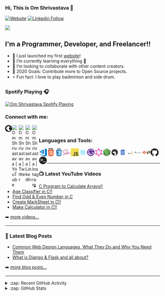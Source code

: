 
### Hi, This is Om Shrivastava 👋

[![Website](https://img.shields.io/website?label=omshrivastava.me&style=for-the-badge&url=https%3A%2F%2Fomshrivastava.me)](https://omshrivastava.me/)
[![Linkedin Follow](https://img.shields.io/linkedin/follow/omshrivastava?color=1DA1F2&logo=linkedin&style=for-the-badge)](https://www.linkedin.com/in/omshrivastava/)

<img src="https://camo.githubusercontent.com/7cbec0b7f9ad155d851c867c202ff1454ab2649e/68747470733a2f2f6d656469612e67697068792e636f6d2f6d656469612f5a56696b377042747539644e532f67697068792e676966"/>

## I'm a Programmer, Developer, and Freelancer!!

- 🔭 I just launched my first [website]!
- 🌱 I’m currently learning everything 🤣
- 👯 I’m looking to collaborate with other content creators.
- 🥅 2020 Goals: Contribute more to Open Source projects.
- ⚡ Fun fact: I love to play badminton and side drum.

### Spotify Playing 🎧

[<img src="https://now-playing-codestackr.vercel.app/api/spotify-playing" alt="Om Shrivastava Spotify Playing" width="350" autoplay />](https://open.spotify.com/track/0RGp4KA9wvndxqPIWoKwnD)


### Connect with me:

[<img align="left" alt="Om Shrivastava | Website" width="22px" src="https://raw.githubusercontent.com/iconic/open-iconic/master/svg/globe.svg" />][website]
[<img align="left" alt="Om Shrivastava | YouTube" width="22px" src="https://cdn.jsdelivr.net/npm/simple-icons@v3/icons/youtube.svg" />][youtube]
[<img align="left" alt="Om Shrivastava | Twitter" width="22px" src="https://cdn.jsdelivr.net/npm/simple-icons@v3/icons/twitter.svg" />][twitter]
[<img align="left" alt="Om Shrivastava | LinkedIn" width="22px" src="https://cdn.jsdelivr.net/npm/simple-icons@v3/icons/linkedin.svg" />][linkedin]
[<img align="left" alt="Om Shrivastava | Instagram" width="22px" src="https://cdn.jsdelivr.net/npm/simple-icons@v3/icons/instagram.svg" />][instagram]
<br />

### Languages and Tools:

<img align="left" alt="Visual Studio Code" width="26px" src="https://raw.githubusercontent.com/github/explore/80688e429a7d4ef2fca1e82350fe8e3517d3494d/topics/visual-studio-code/visual-studio-code.png" />
<img align="left" alt="HTML5" width="26px" src="https://raw.githubusercontent.com/github/explore/80688e429a7d4ef2fca1e82350fe8e3517d3494d/topics/html/html.png" />
<img align="left" alt="CSS3" width="26px" src="https://raw.githubusercontent.com/github/explore/80688e429a7d4ef2fca1e82350fe8e3517d3494d/topics/css/css.png" />
<img align="left" alt="Sass" width="26px" src="https://raw.githubusercontent.com/github/explore/80688e429a7d4ef2fca1e82350fe8e3517d3494d/topics/sass/sass.png" />
<img align="left" alt="JavaScript" width="26px" src="https://raw.githubusercontent.com/github/explore/80688e429a7d4ef2fca1e82350fe8e3517d3494d/topics/javascript/javascript.png" />
<img align="left" alt="React" width="26px" src="https://raw.githubusercontent.com/github/explore/80688e429a7d4ef2fca1e82350fe8e3517d3494d/topics/react/react.png" />
<img align="left" alt="Gatsby" width="26px" src="https://raw.githubusercontent.com/github/explore/e94815998e4e0713912fed477a1f346ec04c3da2/topics/gatsby/gatsby.png" />
<img align="left" alt="GraphQL" width="26px" src="https://raw.githubusercontent.com/github/explore/80688e429a7d4ef2fca1e82350fe8e3517d3494d/topics/graphql/graphql.png" />
<img align="left" alt="Node.js" width="26px" src="https://raw.githubusercontent.com/github/explore/80688e429a7d4ef2fca1e82350fe8e3517d3494d/topics/nodejs/nodejs.png" />
<img align="left" alt="Deno" width="26px" src="https://raw.githubusercontent.com/github/explore/361e2821e2dea67711cde99c9c40ed357061cf27/topics/deno/deno.png" />
<img align="left" alt="SQL" width="26px" src="https://raw.githubusercontent.com/github/explore/80688e429a7d4ef2fca1e82350fe8e3517d3494d/topics/sql/sql.png" />
<img align="left" alt="MySQL" width="26px" src="https://raw.githubusercontent.com/github/explore/80688e429a7d4ef2fca1e82350fe8e3517d3494d/topics/mysql/mysql.png" />
<img align="left" alt="MongoDB" width="26px" src="https://raw.githubusercontent.com/github/explore/80688e429a7d4ef2fca1e82350fe8e3517d3494d/topics/mongodb/mongodb.png" />
<img align="left" alt="Git" width="26px" src="https://raw.githubusercontent.com/github/explore/80688e429a7d4ef2fca1e82350fe8e3517d3494d/topics/git/git.png" />
<img align="left" alt="GitHub" width="26px" src="https://raw.githubusercontent.com/github/explore/78df643247d429f6cc873026c0622819ad797942/topics/github/github.png" />
<img align="left" alt="Terminal" width="26px" src="https://raw.githubusercontent.com/github/explore/80688e429a7d4ef2fca1e82350fe8e3517d3494d/topics/terminal/terminal.png" />

<br />
<br />

---

### 📺 Latest YouTube Videos

<!-- YOUTUBE:START -->
- [C Program to Calculate Arrays!!](https://www.youtube.com/watch?v=Fs_WRPFTItM)
- [Age Classifier in C!!](https://www.youtube.com/watch?v=v_9onmi8GcQ)
- [Find Odd & Even Number in C](https://www.youtube.com/watch?v=uMSnNTryq_g)
- [Create MarkSheet in C!!](https://www.youtube.com/watch?v=DvNXEBxO3YQ)
- [Make Calculator in C!!](https://www.youtube.com/watch?v=QXz5SS7iS8I)
<!-- YOUTUBE:END -->

➡️ [more videos...][youtube]

---

### 📕 Latest Blog Posts

<!-- BLOG-POST-LIST:START -->
- [Common Web Design Languages, What They Do and Why You Need Them](https://medium.com/@omshrivastava/thing-required-to-become-a-full-stack-web-developer-5b2bcfe9c7ab)
- [What is Django & Flask and all about?](hhttps://medium.com/@omshrivastava/what-is-django-and-flask-om-shrivastava-62b91227ebe8)

<!-- BLOG-POST-LIST:END -->

➡️ [more blog posts...](https://medium.com/@omshrivastava)

---

<details>
  <summary>:zap: Recent GitHub Activity</summary>
  
<!--START_SECTION:activity -->
1. 🎉 Merged PR [#13](https://github.com/codeSTACKr/codeSTACKr/pull/13) in [codeSTACKr/codeSTACKr](https://github.com/codeSTACKr/codeSTACKr)
2. 💪 Opened PR [#13](https://github.com/codeSTACKr/codeSTACKr/pull/13) in [codeSTACKr/codeSTACKr](https://github.com/codeSTACKr/codeSTACKr)
3. 🎉 Merged PR [#12](https://github.com/codeSTACKr/codeSTACKr/pull/12) in [codeSTACKr/codeSTACKr](https://github.com/codeSTACKr/codeSTACKr)
4. 💪 Opened PR [#12](https://github.com/codeSTACKr/codeSTACKr/pull/12) in [codeSTACKr/codeSTACKr](https://github.com/codeSTACKr/codeSTACKr)
5. 💪 Opened PR [#11](https://github.com/codeSTACKr/codeSTACKr/pull/11) in [codeSTACKr/codeSTACKr](https://github.com/codeSTACKr/codeSTACKr)
<!-- END_SECTION:activity-->

</details>

<details>
  <summary>:zap: GitHub Stats</summary>

  <img align="left" alt="Om Shrivastava's GitHub Stats" src="https://github-readme-stats.codestackr.vercel.app/api?username=OmShrivastava19&show_icons=true&hide_border=true" />

</details>

[website]: https://omshrivastava.me/
[twitter]: https://twitter.com/om_shrivastava_
[youtube]: https://www.youtube.com/channel/UCSSjvWX8-EFYaSkGA7MB5QA?sub_confirmation=1
[instagram]: https://instagram.com/iomshrivastava
[linkedin]: https://linkedin.com/in/omshrivastava

